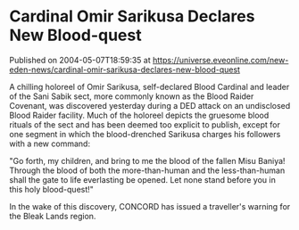 # Cardinal Omir Sarikusa Declares New Blood-quest
Published on 2004-05-07T18:59:35 at https://universe.eveonline.com/new-eden-news/cardinal-omir-sarikusa-declares-new-blood-quest

A chilling holoreel of Omir Sarikusa, self-declared Blood Cardinal and leader of the Sani Sabik sect, more commonly known as the Blood Raider Covenant, was discovered yesterday during a DED attack on an undisclosed Blood Raider facility. Much of the holoreel depicts the gruesome blood rituals of the sect and has been deemed too explicit to publish, except for one segment in which the blood-drenched Sarikusa charges his followers with a new command: 

"Go forth, my children, and bring to me the blood of the fallen Misu Baniya! Through the blood of both the more-than-human and the less-than-human shall the gate to life everlasting be opened. Let none stand before you in this holy blood-quest!" 

In the wake of this discovery, CONCORD has issued a traveller's warning for the Bleak Lands region.
